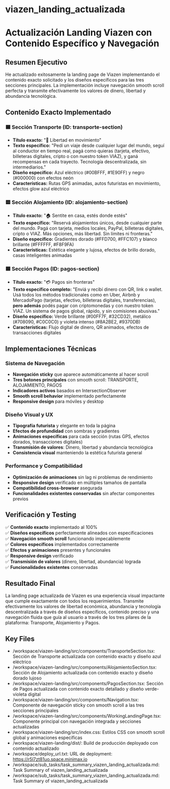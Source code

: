 # viazen_landing_actualizada

# Actualización Landing Viazen con Contenido Específico y Navegación

## Resumen Ejecutivo
He actualizado exitosamente la landing page de Viazen implementando el contenido exacto solicitado y los diseños específicos para las tres secciones principales. La implementación incluye navegación smooth scroll perfecta y transmite efectivamente los valores de dinero, libertad y abundancia tecnológica.

## Contenido Exacto Implementado

### 🟦 Sección Transporte (ID: transporte-section)
- **Título exacto:** "🚗 Libertad en movimiento"
- **Texto específico:** "Pedí un viaje desde cualquier lugar del mundo, seguí al conductor en tiempo real, pagá como quieras (tarjeta, efectivo, billeteras digitales, cripto o con nuestro token VIAZ), y ganá recompensas en cada trayecto. Tecnología descentralizada, sin intermediarios."
- **Diseño específico:** Azul eléctrico (#00BFFF, #1E90FF) y negro (#000000) con efectos neón
- **Características:** Rutas GPS animadas, autos futuristas en movimiento, efectos glow azul eléctrico

### 🟨 Sección Alojamiento (ID: alojamiento-section)
- **Título exacto:** "🏠 Sentite en casa, estés donde estés"
- **Texto específico:** "Reservá alojamientos únicos, desde cualquier parte del mundo. Pagá con tarjeta, medios locales, PayPal, billeteras digitales, cripto o VIAZ. Más opciones, más libertad. Sin límites ni fronteras."
- **Diseño específico:** Gradientes dorado (#FFD700, #FFC107) y blanco brillante (#FFFFFF, #F8F9FA)
- **Características:** Estética elegante y lujosa, efectos de brillo dorado, casas inteligentes animadas

### 🟩 Sección Pagos (ID: pagos-section)
- **Título exacto:** "💳 Pagos sin fronteras"
- **Texto específico completo:** "Enviá y recibí dinero con QR, link o wallet. Usá todos los métodos tradicionales como en Uber, Airbnb y MercadoPago (tarjetas, efectivo, billeteras digitales, transferencias), **pero además** podés pagar con criptomonedas y con nuestro token VIAZ. Un sistema de pagos global, rápido, y sin comisiones abusivas."
- **Diseño específico:** Verde brillante (#00FF7F, #32CD32), metálico (#708090, #C0C0C0) y violeta intenso (#8A2BE2, #9370DB)
- **Características:** Flujo digital de dinero, QR animados, efectos de transacciones digitales

## Implementaciones Técnicas

### Sistema de Navegación
- **Navegación sticky** que aparece automáticamente al hacer scroll
- **Tres botones principales** con smooth scroll: TRANSPORTE, ALOJAMIENTO, PAGOS
- **Indicadores activos** basados en IntersectionObserver
- **Smooth scroll behavior** implementado perfectamente
- **Responsive design** para móviles y desktop

### Diseño Visual y UX
- **Tipografía futurista** y elegante en toda la página
- **Efectos de profundidad** con sombras y gradientes
- **Animaciones específicas** para cada sección (rutas GPS, efectos dorados, transacciones digitales)
- **Transmisión de valores**: Dinero, libertad y abundancia tecnológica
- **Consistencia visual** manteniendo la estética futurista general

### Performance y Compatibilidad
- **Optimización de animaciones** sin lag ni problemas de rendimiento
- **Responsive design** verificado en múltiples tamaños de pantalla
- **Compatibilidad cross-browser** asegurada
- **Funcionalidades existentes conservadas** sin afectar componentes previos

## Verificación y Testing
✅ **Contenido exacto** implementado al 100%  
✅ **Diseños específicos** perfectamente alineados con especificaciones  
✅ **Navegación smooth scroll** funcionando impecablemente  
✅ **Colores específicos** implementados correctamente  
✅ **Efectos y animaciones** presentes y funcionales  
✅ **Responsive design** verificado  
✅ **Transmisión de valores** (dinero, libertad, abundancia) lograda  
✅ **Funcionalidades existentes** conservadas  

## Resultado Final
La landing page actualizada de Viazen es una experiencia visual impactante que cumple exactamente con todos los requerimientos. Transmite efectivamente los valores de libertad económica, abundancia y tecnología descentralizada a través de diseños específicos, contenido preciso y una navegación fluida que guía al usuario a través de los tres pilares de la plataforma: Transporte, Alojamiento y Pagos. 

 ## Key Files

- /workspace/viazen-landing/src/components/TransporteSection.tsx: Sección de Transporte actualizada con contenido exacto y diseño azul eléctrico
- /workspace/viazen-landing/src/components/AlojamientoSection.tsx: Sección de Alojamiento actualizada con contenido exacto y diseño dorado lujoso
- /workspace/viazen-landing/src/components/PagosSection.tsx: Sección de Pagos actualizada con contenido exacto detallado y diseño verde-violeta digital
- /workspace/viazen-landing/src/components/Navigation.tsx: Componente de navegación sticky con smooth scroll a las tres secciones principales
- /workspace/viazen-landing/src/components/WorkingLandingPage.tsx: Componente principal con navegación integrada y secciones actualizadas
- /workspace/viazen-landing/src/index.css: Estilos CSS con smooth scroll global y animaciones específicas
- /workspace/viazen-landing/dist/: Build de producción deployado con contenido actualizado
- /workspace/deploy_url.txt: URL de deployment: https://r5l7zt81uo.space.minimax.io
- /workspace/sub_tasks/task_summary_viazen_landing_actualizada.md: Task Summary of viazen_landing_actualizada
- /workspace/sub_tasks/task_summary_viazen_landing_actualizada.md: Task Summary of viazen_landing_actualizada

